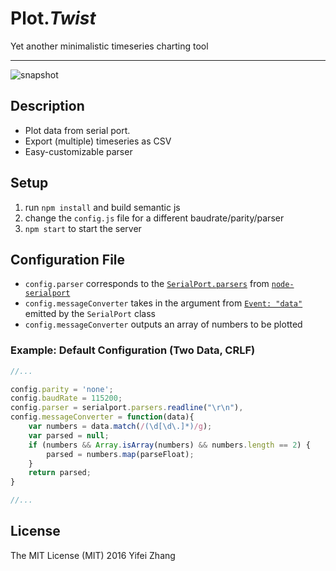 # Plot.*Twist*
Yet another minimalistic timeseries charting tool

-----

![snapshot](https://cloud.githubusercontent.com/assets/2238599/20331303/6ef14f4a-ab59-11e6-9fc4-bf8d0f140a63.gif)

## Description
- Plot data from serial port.
- Export (multiple) timeseries as CSV
- Easy-customizable parser

## Setup
1. run `npm install` and build semantic js
2. change the `config.js` file for a different baudrate/parity/parser
3. `npm start` to start the server

## Configuration File
- `config.parser` corresponds to the
  [`SerialPort.parsers`](https://github.com/EmergingTechnologyAdvisors/node-serialport#module_serialport--SerialPort.parsers)
  from [`node-serialport`](https://github.com/EmergingTechnologyAdvisors/node-serialport)
- `config.messageConverter` takes in the argument from [`Event: "data"`](https://github.com/EmergingTechnologyAdvisors/node-serialport#event-data)
  emitted by the `SerialPort` class
- `config.messageConverter` outputs an array of numbers to be plotted

### Example: Default Configuration (Two Data, CRLF)

```javascript
//...

config.parity = 'none';
config.baudRate = 115200;
config.parser = serialport.parsers.readline("\r\n"),
config.messageConverter = function(data){
    var numbers = data.match(/(\d[\d\.]*)/g);
    var parsed = null;
    if (numbers && Array.isArray(numbers) && numbers.length == 2) {
        parsed = numbers.map(parseFloat);
    }
    return parsed;
}

//...
```

## License
The MIT License (MIT) 2016 Yifei Zhang
